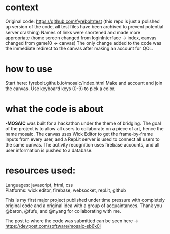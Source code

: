 # context
Original code: https://github.com/fyrebolt/test (this repo is just a polished up version of the code, all test files have been archived to prevent potential server crashing)
Names of links were shortened and made more appropriate (home screen changed from loginInterface -> index, canvas changed from game10 -> canvas)
The only change added to the code was the immediate redirect to the canvas after making an account for QOL.

# how to use
Start here: fyrebolt.github.io/mosaic/index.html
Make and account and join the canvas. Use keyboard keys (0-9) to pick a color. 

# what the code is about
**-MOSAIC** was built for a hackathon under the theme of bridging. The goal of the project is to allow all users to collaborate on a piece of art, hence the name mosaic.
The canvas uses Wick Editor to get the frame-by-frame inputs from every user, and a Repl.it server is used to connect all users to the same canvas.
The activity recognition uses firebase accounts, and all user information is pushed to a database.

# resources used:
Languages: javascript, html, css  
Platforms: wick editor, firebase, websocket, repl.it, github

This is my first major project published under time pressure with completely original code and a original idea with a group of acquaintances.
Thank you @baron, @fufu, and @nyang for collaborating with me. 

The post to where the code was submitted can be seen here -> https://devpost.com/software/mosaic-sb6k0i
